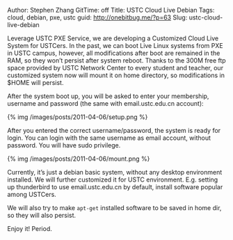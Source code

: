 Author: Stephen Zhang
GitTime: off
Title: USTC Cloud Live Debian
Tags: cloud, debian, pxe, ustc
guid: http://onebitbug.me/?p=63
Slug: ustc-cloud-live-debian

Leverage USTC PXE Service, we are developing a Customized Cloud Live System for USTCers. In the past, we can boot Live Linux systems from PXE in USTC campus, however, all modifications after boot are remained in the RAM, so they won’t persist after system reboot. Thanks to the 300M free ftp space provided by USTC Network Center to every student and teacher, our customized system now will mount it on home directory, so modifications in $HOME will persist.

<!--more-->

After the system boot up, you will be asked to enter your membership, username and password (the same with email.ustc.edu.cn account):

{% img /images/posts/2011-04-06/setup.png %}

After you entered the correct username/password, the system is ready for login. You can login with the same username as email account, without password. You will have sudo privilege.

{% img /images/posts/2011-04-06/mount.png %}

Currently, it’s just a debian basic system, without any desktop environment installed. We will further customized it for USTC environment. E.g. setting up thunderbird to use email.ustc.edu.cn by default, install software popular among USTCers. 

We will also try to make `apt-get` installed software to be saved in home dir, so they will also persist. 

Enjoy it! Period.

